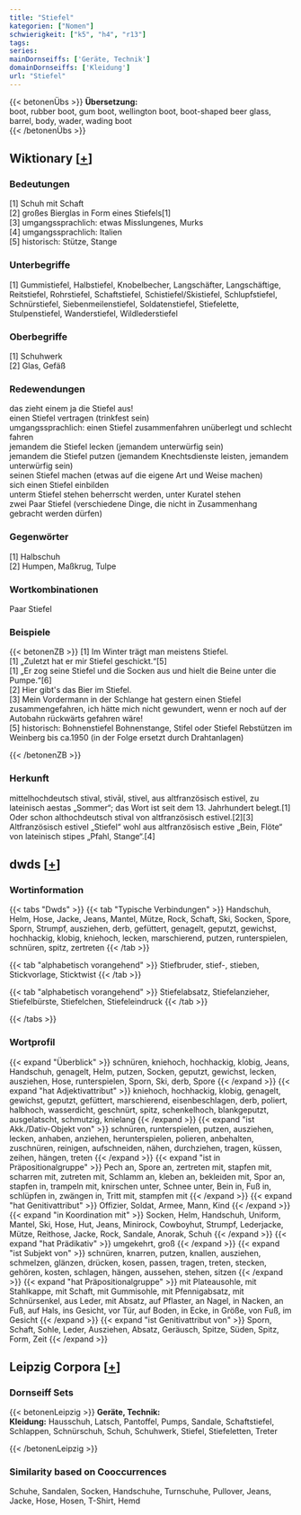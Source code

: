 ```yaml
---
title: "Stiefel"
kategorien: ["Nomen"]
schwierigkeit: ["k5", "h4", "r13"]
tags:
series:
mainDornseiffs: ['Geräte, Technik']
domainDornseiffs: ['Kleidung']
url: "Stiefel"
---
```


{{< betonenÜbs >}}
**Übersetzung:**  
boot, rubber boot, gum boot, wellington boot, boot-shaped beer glass, barrel, body, wader, wading  boot  
{{< /betonenÜbs >}}

## Wiktionary [[+](https://de.wiktionary.org/wiki/Stiefel)]

### Bedeutungen
[1] Schuh mit Schaft  
[2] großes Bierglas in Form eines Stiefels[1]  
[3] umgangssprachlich: etwas Misslungenes, Murks  
[4] umgangssprachlich: Italien  
[5] historisch: Stütze, Stange  

### Unterbegriffe
[1] Gummistiefel, Halbstiefel, Knobelbecher, Langschäfter, Langschäftige, Reitstiefel, Rohrstiefel, Schaftstiefel, Schistiefel/Skistiefel, Schlupfstiefel, Schnürstiefel, Siebenmeilenstiefel, Soldatenstiefel, Stiefelette, Stulpenstiefel, Wanderstiefel, Wildlederstiefel  

### Oberbegriffe
[1] Schuhwerk  
[2] Glas, Gefäß  

### Redewendungen
das zieht einem ja die Stiefel aus!  
einen Stiefel vertragen (trinkfest sein)  
umgangssprachlich: einen Stiefel zusammenfahren unüberlegt und schlecht fahren  
jemandem die Stiefel lecken (jemandem unterwürfig sein)  
jemandem die Stiefel putzen (jemandem Knechtsdienste leisten, jemandem unterwürfig sein)  
seinen Stiefel machen (etwas auf die eigene Art und Weise machen)  
sich einen Stiefel einbilden  
unterm Stiefel stehen beherrscht werden, unter Kuratel stehen  
zwei Paar Stiefel (verschiedene Dinge, die nicht in Zusammenhang gebracht werden dürfen)  

### Gegenwörter
[1] Halbschuh  
[2] Humpen, Maßkrug, Tulpe  

### Wortkombinationen
Paar Stiefel  

### Beispiele
{{< betonenZB >}}
[1] Im Winter trägt man meistens Stiefel.  
[1] „Zuletzt hat er mir Stiefel geschickt.“[5]  
[1] „Er zog seine Stiefel und die Socken aus und hielt die Beine unter die Pumpe.“[6]  
[2] Hier gibt's das Bier im Stiefel.  
[3] Mein Vordermann in der Schlange hat gestern einen Stiefel zusammengefahren, ich hätte mich nicht gewundert, wenn er noch auf der Autobahn rückwärts gefahren wäre!  
[5] historisch: Bohnenstiefel Bohnenstange,  Stifel oder  Stiefel Rebstützen im Weinberg bis ca.1950  (in der Folge ersetzt durch Drahtanlagen)  

{{< /betonenZB >}}
### Herkunft
mittelhochdeutsch stival, stivāl, stivel, aus altfranzösisch estivel, zu lateinisch aestas „Sommer“; das Wort ist seit dem 13. Jahrhundert belegt.[1] Oder schon althochdeutsch stival von altfranzösisch estivel.[2][3] Altfranzösisch estivel „Stiefel“ wohl aus altfranzösisch estive „Bein, Flöte“ von lateinisch stipes „Pfahl, Stange“.[4]  



## dwds [[+](https://www.dwds.de/wb/Stiefel)]

### Wortinformation
{{< tabs "Dwds" >}}
{{< tab "Typische Verbindungen" >}}
Handschuh, Helm, Hose, Jacke, Jeans, Mantel, Mütze, Rock, Schaft, Ski, Socken, Spore, Sporn, Strumpf, ausziehen, derb, gefüttert, genagelt, geputzt, gewichst, hochhackig, klobig, kniehoch, lecken, marschierend, putzen, runterspielen, schnüren, spitz, zertreten
{{< /tab >}}

{{< tab "alphabetisch vorangehend" >}}
Stiefbruder, stief-, stieben, Stickvorlage, Sticktwist
{{< /tab >}}

{{< tab "alphabetisch vorangehend" >}}
Stiefelabsatz, Stiefelanzieher, Stiefelbürste, Stiefelchen, Stiefeleindruck
{{< /tab >}}

{{< /tabs >}}

### Wortprofil
{{< expand "Überblick" >}} schnüren, kniehoch, hochhackig, klobig, Jeans, Handschuh, genagelt, Helm, putzen, Socken, geputzt, gewichst, lecken, ausziehen, Hose, runterspielen, Sporn, Ski, derb, Spore {{< /expand >}}
{{< expand "hat Adjektivattribut" >}} kniehoch, hochhackig, klobig, genagelt, gewichst, geputzt, gefüttert, marschierend, eisenbeschlagen, derb, poliert, halbhoch, wasserdicht, geschnürt, spitz, schenkelhoch, blankgeputzt, ausgelatscht, schmutzig, knielang {{< /expand >}}
{{< expand "ist Akk./Dativ-Objekt von" >}} schnüren, runterspielen, putzen, ausziehen, lecken, anhaben, anziehen, herunterspielen, polieren, anbehalten, zuschnüren, reinigen, aufschneiden, nähen, durchziehen, tragen, küssen, zeihen, hängen, treten {{< /expand >}}
{{< expand "ist in Präpositionalgruppe" >}} Pech an, Spore an, zertreten mit, stapfen mit, scharren mit, zutreten mit, Schlamm an, kleben an, bekleiden mit, Spor an, stapfen in, trampeln mit, knirschen unter, Schnee unter, Bein in, Fuß in, schlüpfen in, zwängen in, Tritt mit, stampfen mit {{< /expand >}}
{{< expand "hat Genitivattribut" >}} Offizier, Soldat, Armee, Mann, Kind {{< /expand >}}
{{< expand "in Koordination mit" >}} Socken, Helm, Handschuh, Uniform, Mantel, Ski, Hose, Hut, Jeans, Minirock, Cowboyhut, Strumpf, Lederjacke, Mütze, Reithose, Jacke, Rock, Sandale, Anorak, Schuh {{< /expand >}}
{{< expand "hat Prädikativ" >}} umgekehrt, groß {{< /expand >}}
{{< expand "ist Subjekt von" >}} schnüren, knarren, putzen, knallen, ausziehen, schmelzen, glänzen, drücken, kosen, passen, tragen, treten, stecken, gehören, kosten, schlagen, hängen, aussehen, stehen, sitzen {{< /expand >}}
{{< expand "hat Präpositionalgruppe" >}} mit Plateausohle, mit Stahlkappe, mit Schaft, mit Gummisohle, mit Pfennigabsatz, mit Schnürsenkel, aus Leder, mit Absatz, auf Pflaster, an Nagel, in Nacken, an Fuß, auf Hals, ins Gesicht, vor Tür, auf Boden, in Ecke, in Größe, von Fuß, im Gesicht {{< /expand >}}
{{< expand "ist Genitivattribut von" >}} Sporn, Schaft, Sohle, Leder, Ausziehen, Absatz, Geräusch, Spitze, Süden, Spitz, Form, Zeit {{< /expand >}}

## Leipzig Corpora [[+](https://corpora.uni-leipzig.de/en/res?word=Stiefel&corpusId=deu_newscrawl-public_2018)]

### Dornseiff Sets
{{< betonenLeipzig >}}
**Geräte, Technik:**  
**Kleidung:** Hausschuh, Latsch, Pantoffel, Pumps, Sandale, Schaftstiefel, Schlappen, Schnürschuh, Schuh, Schuhwerk, Stiefel, Stiefeletten, Treter  

{{< /betonenLeipzig >}}

### Similarity based on Cooccurrences
Schuhe, Sandalen, Socken, Handschuhe, Turnschuhe, Pullover, Jeans, Jacke, Hose, Hosen, T-Shirt, Hemd

